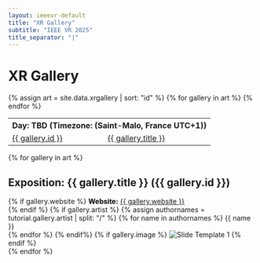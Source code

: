 ```yaml
---
layout: ieeevr-default
title: "XR Gallery"
subtitle: "IEEE VR 2025"
title_separator: "|"
---
```



<div>
    <h1 id="call-for-art"> XR Gallery </h1>
      <table class="styled-table">
        <tr>
            <th colspan="4">Day: TBD (Timezone: (Saint-Malo, France UTC+1))</th>
        </tr>                   
        {% assign art = site.data.xrgallery | sort: "id" %}
        {% for gallery in art %}
                <tr>
                    <td class="medLarge"><a href="#{{ gallery.id }}">{{ gallery.id }}</a></td>
                    <td class="medLarge"><a href="#{{ gallery.id }}">{{ gallery.title }}</a></td>
                </tr>
        {% endfor %}
    </table>     
    <div>
        {% for gallery in art %}
            <!-- gallery title matter -->
            <h2 class="padding_top_xsmall" id="{{ gallery.id }}">Exposition: {{ gallery.title }} ({{ gallery.id }})</h2> 
            <!-- <p class="small">{{ gallery.day }}, {{ gallery.starttime }}-{{ gallery.endtime }} ({{ gallery.timezone }}), Room: {{ gallery.room }}</p>                -->
            <div class="padding_left_medium">
                {% if gallery.website %}
                    <med><b style="color: black;">Website:</b> <a href="{{ gallery.website }}" target="_blank">{{ gallery.website }}</a></med><br />
                {% endif %}
                {% if gallery.artist %}
                    {% assign authornames = tutorial.gallery.artist | split: "/" %}
                    {% for name in authornames %}
                        <span class='bold'>{{ name }} </span><br />
                    {% endfor %}
                {% endif%}
                {% if gallery.image %}
		            <img src={{ "/assets/images/xrgallery/"+"{{ gallery.image }}" | relative_url }} alt="Slide Template 1">
                {% endif %}
                <!--{% if gallery.video %}
                    <div class="video-container">
                        <iframe src="{{gallery.video}}" title="YouTube video player" frameborder="0" 
                        allow="accelerometer; autoplay; clipboard-write; encrypted-media; gyroscope; picture-in-picture" allowfullscreen></iframe>
                    </div>
                {% endif %}                
                {% if gallery.abstract %}
                    <div id="{{ gallery.id }}" class="wrap-collabsible"> <input id="collapsible{{ gallery.id }}" class="toggle" type="checkbox"> <label for="collapsible{{ gallery.id }}" class="lbl-toggle">gallery Description</label>
                        <div class="collapsible-content">
                            <div class="content-inner">
                                <p>{{ gallery.abstract }}</p>
                            </div>
                        </div>
                    </div>
                {% endif %}     -->        
            </div>         
        {% endfor %}
